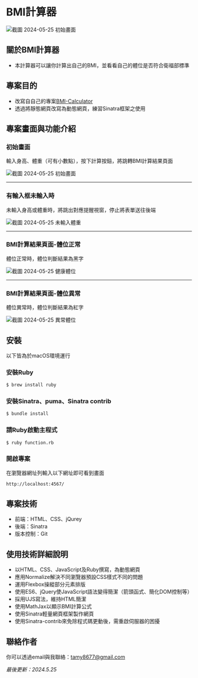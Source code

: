 # BMI計算器
![截圖 2024-05-25 初始畫面](https://github.com/user-attachments/assets/c06f579b-2089-42cc-8960-e14737e867bd)

## 關於BMI計算器
- 本計算器可以讓你計算出自己的BMI，並看看自己的體位是否符合衛福部標準

## 專案目的
- 改寫自自己的專案[BMI-Calculator](https://github.com/TamyTsai/BMI-Calculator)
- 透過將靜態網頁改寫為動態網頁，練習Sinatra框架之使用

## 專案畫面與功能介紹
### 初始畫面
輸入身高、體重（可有小數點），按下計算按鈕，將跳轉BMI計算結果頁面

![截圖 2024-05-25 初始畫面](https://github.com/TamyTsai/Sinatra-based-BMI-calculator/assets/97825677/35b5d3cb-2d51-4181-ae54-9ab57a434761)

<hr>

### 有輸入框未輸入時
未輸入身高或體重時，將跳出對應提醒視窗，停止將表單送往後端

![截圖 2024-05-25 未輸入體重](https://github.com/TamyTsai/Sinatra-based-BMI-calculator/assets/97825677/096d9f13-4a9e-45bd-aa31-6897c849518a)

<hr>

### BMI計算結果頁面-體位正常
體位正常時，體位判斷結果為黑字

![截圖 2024-05-25 健康體位](https://github.com/TamyTsai/Sinatra-based-BMI-calculator/assets/97825677/77015a40-dce3-4ab2-a86e-d5573f1ca7f5)

<hr>

### BMI計算結果頁面-體位異常
體位異常時，體位判斷結果為紅字

![截圖 2024-05-25 異常體位](https://github.com/TamyTsai/Sinatra-based-BMI-calculator/assets/97825677/a1bb205d-85e4-4299-9cab-804d6ab0a607)



## 安裝
以下皆為於macOS環境運行
### 安裝Ruby
```bash
$ brew install ruby
```
### 安裝Sinatra、puma、Sinatra contrib
```bash
$ bundle install
```
<!-- ### 取得專案
```bash
$ git clone https://github.com/TamyTsai/Sinatra-based-BMI-calculator.git
```
### 移動到專案內
```bash
$ cd Sinatra-based-BMI-calculator
``` -->
### 請Ruby啟動主程式
```bash
$ ruby function.rb
```
### 開啟專案
在瀏覽器網址列輸入以下網址即可看到畫面
```bash
http://localhost:4567/
```

<!-- ## 資料夾及檔案說明
- static - 靜態資源放置處
  - scripts - JS檔案放置處
    - jquery-3.7.1.min.js - jQuery檔案
    - script.js - 頁面JS檔案，負責部分網頁功能（前端驗證）
  - styles - 樣式放置處
    - normalize.css - normalize檔案
    - style.css - 頁面樣式檔案
- views - 畫面放置處
  - index.erb - 首頁
  - layout.erb - 共用版面
  - result.erb - 計算結果頁面
- config.ru - Rack
- function.rb - 主程式（Ruby）
- Gemfile - 描述Ruby程式中gem相依賴關係的檔案
- Gemfile.lock - 實際安裝的gem版本紀錄 -->


<!-- ## 專案技術
- HTML
- CSS
  - Normalize v8.0.1
  - FlexBox
- JavaScript
  - ES6
  - jQuery v3.7.1
  - MathJax v3.2.1
- Ruby v2.7.8
  - Sinatra v4.0.0
  - Sinatra-contrib v4.0.0
  - puma v6.4.2 -->

## 專案技術
- 前端：HTML、CSS、jQurey
- 後端：Sinatra
- 版本控制：Git

## 使用技術詳細說明
- 以HTML、CSS、JavaScript及Ruby撰寫，為動態網頁
- 應用Normalize解決不同瀏覽器預設CSS樣式不同的問題
- 運用Flexbox操縱部分元素排版
- 使用ES6、jQuery使JavaScript語法變得簡潔（箭頭函式、簡化DOM控制等）
- 採用UJS寫法，維持HTML簡潔
- 使用MathJax以顯示BMI計算公式
- 使用Sinatra輕量網頁框架製作網頁
- 使用Sinatra-contrib來免除程式碼更動後，需重啟伺服器的困擾

## 聯絡作者
你可以透過email與我聯絡：tamy8677@gmail.com

<i>最後更新：2024.5.25</i>
